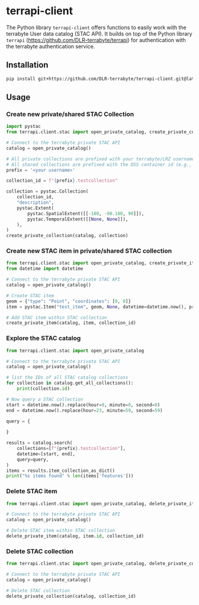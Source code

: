 # terrapi-client

The Python library `terrapi-client` offers functions to easily work with the terrabyte User data catalog (STAC API). It builds on top of the Python library `terrapi` (https://github.com/DLR-terrabyte/terrapi) for authentication with the terrabyte authentication service. 

## Installation

```bash
pip install git+https://github.com/DLR-terrabyte/terrapi-client.git@latest-release
```

## Usage

### Create new private/shared STAC Collection

```python
import pystac
from terrapi.client.stac import open_private_catalog, create_private_collection

# Connect to the terrabyte private STAC API
catalog = open_private_catalog()

# All private collections are prefixed with your terrabyte/LRZ username
# All shared collections are prefixed with the DSS container id (e.g., pn56su-dss-0001)
prefix = '<your username>'

collection_id = f"{prefix}.testcollection"

collection = pystac.Collection(
    collection_id,
    "description",
    pystac.Extent(
        pystac.SpatialExtent([[-180, -90.180, 90]]),
        pystac.TemporalExtent([[None, None]]),
    ),
)
create_private_collection(catalog, collection)

```

### Create new STAC item in private/shared STAC collection

```python
from terrapi.client.stac import open_private_catalog, create_private_item
from datetime import datetime

# Connect to the terrabyte private STAC API
catalog = open_private_catalog()

# Create STAC item
geom = {"type": "Point", "coordinates": [0, 0]}
item = pystac.Item("test_item", geom, None, datetime=datetime.now(), properties={})

# Add STAC item within STAC collection
create_private_item(catalog, item, collection_id)
```

### Explore the STAC catalog

```python
from terrapi.client.stac import open_private_catalog

# Connect to the terrabyte private STAC API
catalog = open_private_catalog()

# list the IDs of all STAC catalog collections
for collection in catalog.get_all_collections():
    print(collection.id)

# Now query a STAC collection
start = datetime.now().replace(hour=0, minute=0, second=0)
end = datetime.now().replace(hour=23, minute=59, second=59)

query = {
    
}

results = catalog.search(
    collections=[f"{prefix}.testcollection"],
    datetime=[start, end],
    query=query,
)
items = results.item_collection_as_dict()
print("%s items found" % len(items['features']))
```

### Delete STAC item

```python
from terrapi.client.stac import open_private_catalog, delete_private_item

# Connect to the terrabyte private STAC API
catalog = open_private_catalog()

# Delete STAC item within STAC collection
delete_private_item(catalog, item.id, collection_id)
```

### Delete STAC collection

```python
from terrapi.client.stac import open_private_catalog, delete_private_collection

# Connect to the terrabyte private STAC API
catalog = open_private_catalog()

# Delete STAC collection
delete_private_collection(catalog, collection_id)
```
